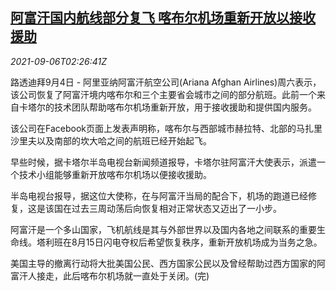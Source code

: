 <!--1630895463000-->
[阿富汗国内航线部分复飞 喀布尔机场重新开放以接收援助](https://cn.reuters.com/article/afghanistan-domestic-air-traffic-0906-idCNKBS2G2047)
------

<div><i>2021-09-06T02:26:41Z</i></div><p>路透迪拜9月4日 - 阿里亚纳阿富汗航空公司(Ariana Afghan Airlines)周六表示，该公司恢复了阿富汗境内喀布尔和三个主要省会城市之间的部分航班。此前一个来自卡塔尔的技术团队帮助喀布尔机场重新开放，用于接收援助和提供国内服务。</p><p>该公司在Facebook页面上发表声明称，喀布尔与西部城市赫拉特、北部的马扎里沙里夫以及南部的坎大哈之间的航班已经开始起飞。</p><p>早些时候，据卡塔尔半岛电视台新闻频道报导，卡塔尔驻阿富汗大使表示，派遣一个技术小组能够重新开放喀布尔机场以便接收援助。</p><p>半岛电视台报导，据这位大使称，在与阿富汗当局的配合下，机场的跑道已经修复，这是该国在过去三周动荡后向恢复相对正常状态又迈出了一小步。</p><p>阿富汗是一个多山国家，飞机航线是其与外部世界以及国内各地之间联系的重要生命线。塔利班在8月15日闪电夺权后希望恢复秩序，重新开放机场成为当务之急。</p><p>美国主导的撤离行动将大批美国公民、西方国家公民以及曾经帮助过西方国家的阿富汗人接走，此后喀布尔机场就一直处于关闭。(完)</p>

